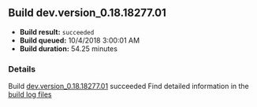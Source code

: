 ## Build dev.version_0.18.18277.01
- **Build result:** `succeeded`
- **Build queued:** 10/4/2018 3:00:01 AM
- **Build duration:** 54.25 minutes
### Details
Build [dev.version_0.18.18277.01](https://winappstudio.visualstudio.com/web/build.aspx?pcguid=a4ef43be-68ce-4195-a619-079b4d9834c2&builduri=vstfs%3a%2f%2f%2fBuild%2fBuild%2f26357) succeeded
Find detailed information in the [build log files](https://uwpctdiags.blob.core.windows.net/buildlogs/dev.version_0.18.18277.01_logs.zip)
